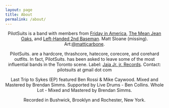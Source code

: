 ```yaml
---
layout: page
title: About
permalink: /about/
---
```

<center>
<p>
PilotSuits is a band with members from <a href="http://www.reverbnation.com/fridayinamerica" target="_blank"> Friday in America</a>, <a href="http://www.themeanjeanoaks.com" target="_blank">The Mean Jean Oaks</a>, and <a href="http://www.lh2b.bandcamp.com" target="_blank"> Left-Handed 2nd Baseman</a>. Matt Sloane (missing). Art:<a href="https://twitter.com/mattjcarbone" target="_blank">@mattjcarbone</a>. 
</br>

PilotSuits. are a hardcore, thrashcore, hatecore, corecore, and corehard outfits. In fact, PilotSuits. has been asked to leave some of the most influential bands in the Toronto scene. Label: <a href="http://jajajrjr.com" target="_blank">Jaja Jr. jr. Records</a>. Contact: pilotsuits at gmail dot com
</br>

Last Trip to Sykes (EP) featured Ben Rossi & Mike Caywood. 
Mixed and Mastered by Brendan Simms. 
Supported by Live Drums - Ben Collins.
Whole Lot - Mixed and Mastered by Brendan Simms.
</br>

Recorded in Bushwick, Brooklyn and Rochester, New York. </p></center>

